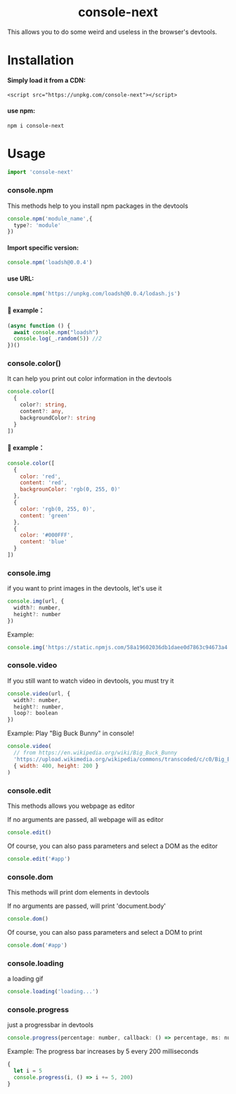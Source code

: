 <h1 align=center>console-next</h1>


This allows you to do some weird and useless in the browser's devtools.

# Installation
#### Simply load it from a CDN:
```html5
<script src="https://unpkg.com/console-next"></script>
```

#### use npm:
```
npm i console-next
```

# Usage

```javascript
import 'console-next'
```

### console.npm

This methods help to you install npm packages in the devtools
```javascript
console.npm('module_name',{
  type?: 'module'
})
```


#### Import specific version:
```javascript
console.npm('loadsh@0.0.4')
```
#### use URL:
```javascript
console.npm('https://unpkg.com/loadsh@0.0.4/lodash.js')
```
#### 🌰 example：
```javascript
(async function () {
  await console.npm("loadsh")
  console.log(_.random(5)) //2
})()
```
### console.color()

It can help you print out color information in the devtools

```typescript
console.color([
  {
    color?: string,
    content?: any,
    backgroundColor?: string
  }
])
```

#### 🌰 example：
```javascript
console.color([
  {
    color: 'red',
    content: 'red',
    backgrounColor: 'rgb(0, 255, 0)'
  },
  {
    color: 'rgb(0, 255, 0)',
    content: 'green'
  },
  {
    color: '#000FFF',
    content: 'blue'
  }
])
```
### console.img
if you want to print images in the devtools, let's use it
```javascript
console.img(url, {
  width?: number,
  height?: number
})
```

Example:
```js
console.img('https://static.npmjs.com/58a19602036db1daee0d7863c94673a4.png', { width: 40, height: 40 })
```

### console.video
If you still want to watch video in devtools, you must try it

```javascript
console.video(url, {
  width?: number,
  height?: number,
  loop?: boolean
})
```

Example: Play "Big Buck Bunny" in console!

```js
console.video(
  // from https://en.wikipedia.org/wiki/Big_Buck_Bunny
  'https://upload.wikimedia.org/wikipedia/commons/transcoded/c/c0/Big_Buck_Bunny_4K.webm/Big_Buck_Bunny_4K.webm.480p.vp9.webm',
  { width: 400, height: 200 }
)
```


### console.edit

This methods allows you webpage as editor

If no arguments are passed, all webpage will as editor
```javascript
console.edit()
```

Of course, you can also pass parameters and select a DOM as the editor
```javascript
console.edit('#app')
```

### console.dom

This methods will print dom elements in devtools

If no arguments are passed, will print 'document.body'
```javascript
console.dom()
```

Of course, you can also pass parameters and select a DOM to print
```javascript
console.dom('#app')
```

### console.loading

a loading gif
```javascript
console.loading('loading...')
```

### console.progress

just a progressbar in devtools

```javascript
console.progress(percentage: number, callback: () => percentage, ms: number)
```

Example: The progress bar increases by 5 every 200 milliseconds

```javascript
{
  let i = 5
  console.progress(i, () => i += 5, 200)
}
```


